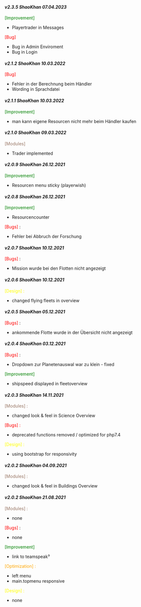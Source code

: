 #### _v2.3.5 ShaoKhan 07.04.2023_

<span style="color: green;">[Improvement]</span>
- Playertrader in Messages

<span style="color: red;">[Bug]</span>
- Bug in Admin Enviroment
- Bug in Login

#### _v2.1.2 ShaoKhan 10.03.2022_
<span style="color: red;">[Bug]</span>
- Fehler in der Berechnung beim Händler
- Wording in Sprachdatei

#### _v2.1.1 ShaoKhan 10.03.2022_
<span style="color: green;">[Improvement]</span>
- man kann eigene Resourcen nicht mehr beim Händler kaufen

#### _v2.1.0 ShaoKhan 09.03.2022_
<span style="color: #997766;">[Modules]</span>
- Trader implemented

#### _v2.0.9 ShaoKhan 26.12.2021_
<span style="color: green;">[Improvement]</span>
- Resourcen menu sticky (playerwish)

#### _v2.0.8 ShaoKhan 26.12.2021_
<span style="color: green;">[Improvement]</span>
- Resourcencounter

<span style="color:red">[Bugs]</span> :
- Fehler bei Abbruch der Forschung 

#### _v2.0.7 ShaoKhan 10.12.2021_
<span style="color:red">[Bugs]</span> :
- Mission wurde bei den Flotten nicht angezeigt

#### _v2.0.6 ShaoKhan 10.12.2021_
<span style="color: yellow;">[Design] :</span>
- changed flying fleets in overview 

#### _v2.0.5 ShaoKhan 05.12.2021_
<span style="color:red">[Bugs]</span> :
- ankommende Flotte wurde in der Übersicht nicht angezeigt 

#### _v2.0.4 ShaoKhan 03.12.2021_
<span style="color:red">[Bugs]</span> :
- Dropdown zur Planetenauswal war zu klein - fixed

<span style="color: green;">[Improvement]</span>
- shipspeed displayed in fleetoverview

#### _v2.0.3 ShaoKhan 14.11.2021_
<span style="color: #997766;">[Modules] :</span>
- changed look & feel in Science Overview

<span style="color:red">[Bugs] :</span>
- deprecated functions removed / optimized for php7.4

<span style="color: yellow;">[Design] :</span>
- using bootstrap for responsivity

#### _v2.0.2	ShaoKhan 04.09.2021_
<span style="color: #997766;">[Modules] :</span>
- changed look & feel in Buildings Overview

#### _v2.0.2	ShaoKhan 21.08.2021_
<span style="color: #997766;">[Modules] :</span>
- none

<span style="color:red">[Bugs]</span> :
- none

<span style="color: green;">[Improvement]</span>
- link to teamspeak³

<span style="color: orange;">[Optimization] :</span>
- left menu 
- main.topmenu responsive

<span style="color: yellow;">[Design] :</span>
- none